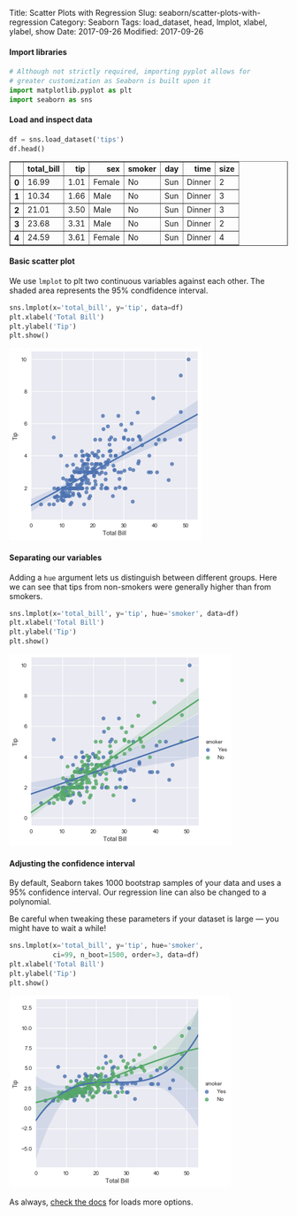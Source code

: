 Title: Scatter Plots with Regression
Slug: seaborn/scatter-plots-with-regression
Category: Seaborn
Tags: load_dataset, head, lmplot, xlabel, ylabel, show
Date: 2017-09-26
Modified: 2017-09-26

#### Import libraries


```python
# Although not strictly required, importing pyplot allows for
# greater customization as Seaborn is built upon it
import matplotlib.pyplot as plt
import seaborn as sns
```

#### Load and inspect data


```python
df = sns.load_dataset('tips')
df.head()
```




<div>
<table border="1" class="dataframe">
  <thead>
    <tr style="text-align: right;">
      <th></th>
      <th>total_bill</th>
      <th>tip</th>
      <th>sex</th>
      <th>smoker</th>
      <th>day</th>
      <th>time</th>
      <th>size</th>
    </tr>
  </thead>
  <tbody>
    <tr>
      <th>0</th>
      <td>16.99</td>
      <td>1.01</td>
      <td>Female</td>
      <td>No</td>
      <td>Sun</td>
      <td>Dinner</td>
      <td>2</td>
    </tr>
    <tr>
      <th>1</th>
      <td>10.34</td>
      <td>1.66</td>
      <td>Male</td>
      <td>No</td>
      <td>Sun</td>
      <td>Dinner</td>
      <td>3</td>
    </tr>
    <tr>
      <th>2</th>
      <td>21.01</td>
      <td>3.50</td>
      <td>Male</td>
      <td>No</td>
      <td>Sun</td>
      <td>Dinner</td>
      <td>3</td>
    </tr>
    <tr>
      <th>3</th>
      <td>23.68</td>
      <td>3.31</td>
      <td>Male</td>
      <td>No</td>
      <td>Sun</td>
      <td>Dinner</td>
      <td>2</td>
    </tr>
    <tr>
      <th>4</th>
      <td>24.59</td>
      <td>3.61</td>
      <td>Female</td>
      <td>No</td>
      <td>Sun</td>
      <td>Dinner</td>
      <td>4</td>
    </tr>
  </tbody>
</table>
</div>



#### Basic scatter plot
We use `lmplot` to plt two continuous variables against each other. The shaded area represents the 95% condfidence interval.


```python
sns.lmplot(x='total_bill', y='tip', data=df)
plt.xlabel('Total Bill')
plt.ylabel('Tip')
plt.show()
```


![png](scatter-plots-with-regression_files/scatter-plots-with-regression_6_0.png)


#### Separating our variables
Adding a `hue` argument lets us distinguish between different groups. Here we can see that tips from non-smokers were generally higher than from smokers.


```python
sns.lmplot(x='total_bill', y='tip', hue='smoker', data=df)
plt.xlabel('Total Bill')
plt.ylabel('Tip')
plt.show()
```


![png](scatter-plots-with-regression_files/scatter-plots-with-regression_8_0.png)


#### Adjusting the confidence interval
By default, Seaborn takes 1000 bootstrap samples of your data and uses a 95% confidence interval. Our regression line can also be changed to a polynomial.

Be careful when tweaking these parameters if your dataset is large — you might have to wait a while!


```python
sns.lmplot(x='total_bill', y='tip', hue='smoker',
           ci=99, n_boot=1500, order=3, data=df)
plt.xlabel('Total Bill')
plt.ylabel('Tip')
plt.show()
```


![png](scatter-plots-with-regression_files/scatter-plots-with-regression_10_0.png)


As always, [check the docs](https://seaborn.pydata.org/generated/seaborn.lmplot.html#seaborn.lmplot) for loads more options.
